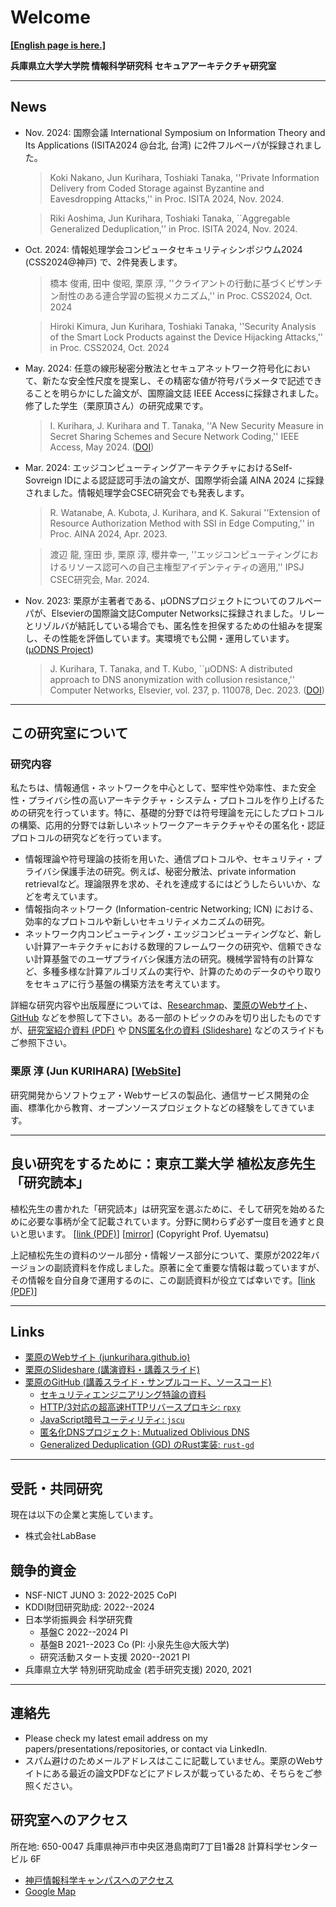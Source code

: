 # Welcome

[**[English page is here.]**](./en.md)

<!-- <div align="center"> -->
<!-- <img src="./images/logo.png" width="300" text="Logo 2020"> -->
<!-- </div> -->

**兵庫県立大学大学院 情報科学研究科 セキュアアーキテクチャ研究室**

---

## News

- Nov. 2024: 国際会議 International Symposium on Information Theory and Its Applications (ISITA2024 @台北, 台湾) に2件フルペーパが採録されました。

  > Koki Nakano, Jun Kurihara, Toshiaki Tanaka, ''Private Information Delivery from Coded Storage against Byzantine and Eavesdropping Attacks,'' in Proc. ISITA 2024, Nov. 2024.

  > Riki Aoshima, Jun Kurihara, Toshiaki Tanaka, ``Aggregable Generalized Deduplication,'' in Proc. ISITA 2024, Nov. 2024.

- Oct. 2024: 情報処理学会コンピュータセキュリティシンポジウム2024 (CSS2024@神戸) で、2件発表します。

  > 橋本 俊甫, 田中 俊昭, 栗原 淳, ''クライアントの行動に基づくビザンチン耐性のある連合学習の監視メカニズム,'' in Proc. CSS2024, Oct. 2024

  > Hiroki Kimura, Jun Kurihara, Toshiaki Tanaka, ''Security Analysis of the Smart Lock Products against the Device Hijacking Attacks,'' in Proc. CSS2024, Oct. 2024

- May. 2024: 任意の線形秘密分散法とセキュアネットワーク符号化において、新たな安全性尺度を提案し、その精密な値が符号パラメータで記述できることを明らかにした論文が、国際論文誌 IEEE Accessに採録されました。修了した学生（栗原頂さん）の研究成果です。

  > I. Kurihara, J. Kurihara and T. Tanaka, ''A New Security Measure in Secret Sharing Schemes and Secure Network Coding,'' IEEE Access, May 2024. ([DOI](https://doi.org/10.1109/ACCESS.2024.3401471))

- Mar. 2024: エッジコンピューティングアーキテクチャにおけるSelf-Sovreign IDによる認証認可手法の論文が、国際学術会議 AINA 2024 に採録されました。情報処理学会CSEC研究会でも発表します。
  > R. Watanabe, A. Kubota, J. Kurihara, and K. Sakurai ''Extension of Resource Authorization Method with SSI in Edge Computing,'' in Proc. AINA 2024, Apr. 2023.

  > 渡辺 龍, 窪田 歩, 栗原 淳, 櫻井幸一, ''エッジコンピューティングにおけるリソース認可への自己主権型アイデンティティの適用,'' IPSJ CSEC研究会, Mar. 2024.

- Nov. 2023: 栗原が主著者である、&mu;ODNSプロジェクトについてのフルペーパが、Elsevierの国際論文誌Computer Networksに採録されました。リレーとリゾルバが結託している場合でも、匿名性を担保するための仕組みを提案し、その性能を評価しています。実環境でも公開・運用しています。([&mu;ODNS Project](https://junkurihara.github.io/dns))

  > J. Kurihara, T. Tanaka, and T. Kubo, ``&mu;ODNS: A distributed approach to DNS anonymization with collusion resistance,'' Computer Networks, Elsevier, vol. 237, p. 110078, Dec. 2023. ([DOI](https://doi.org/10.1016/j.comnet.2023.110078))

---

## この研究室について

### 研究内容

私たちは、情報通信・ネットワークを中心として、堅牢性や効率性、また安全性・プライバシ性の高いアーキテクチャ・システム・プロトコルを作り上げるための研究を行っています。特に、基礎的分野では符号理論を元にしたプロトコルの構築、応用的分野では新しいネットワークアーキテクチャやその匿名化・認証プロトコルの研究などを行っています。

- 情報理論や符号理論の技術を用いた、通信プロトコルや、セキュリティ・プライバシ保護手法の研究。例えば、秘密分散法、private information retrievalなど。理論限界を求め、それを達成するにはどうしたらいいか、などを考えています。
- 情報指向ネットワーク (Information-centric Networking; ICN) における、効率的なプロトコルや新しいセキュリティメカニズムの研究。
- ネットワーク内コンピューティング・エッジコンピューティングなど、新しい計算アーキテクチャにおける数理的フレームワークの研究や、信頼できない計算基盤でのユーザプライバシ保護方法の研究。機械学習特有の計算など、多種多様な計算アルゴリズムの実行や、計算のためのデータのやり取りをセキュアに行う基盤の構築方法を考えています。

詳細な研究内容や出版履歴については、[Researchmap](https://researchmap.jp/junkurihara)、[栗原のWebサイト](https://junkurihara.github.io)、[GitHub](https://github.com/junkurihara) などを参照して下さい。ある一部のトピックのみを切り出したものですが、[研究室紹介資料 (PDF)](../repo/lab-info-20200326.pdf) や [DNS匿名化の資料 (Slideshare)](https://www.slideshare.net/slideshow/mutualized-oblivious-dns-odns-hiding-a-tree-in-the-wild-forest-249693576/249693576) などのスライドもご参照下さい。

### 栗原 淳 (Jun KURIHARA) [[WebSite](https://junkurihara.github.io)]

研究開発からソフトウェア・Webサービスの製品化、通信サービス開発の企画、標準化から教育、オープンソースプロジェクトなどの経験をしてきています。

---

## 良い研究をするために：東京工業大学 植松友彦先生 「研究読本」

植松先生の書かれた「研究読本」は研究室を選ぶために、そして研究を始めるために必要な事柄が全て記載されています。分野に関わらず必ず一度目を通すと良いと思います。 [[link (PDF)](http://www.it.ce.titech.ac.jp/uyematsu/howtoresearch.pdf)] [[mirror](../repo/howtoresearch.pdf)] (Copyright Prof. Uyematsu)

上記植松先生の資料のツール部分・情報ソース部分について、栗原が2022年バージョンの副読資料を作成しました。原著に全て重要な情報は載っていますが、その情報を自分自身で運用するのに、この副読資料が役立てば幸いです。[[link (PDF)](../repo/htr2022.pdf)]

---

## Links

<!-- - [**この研究室について**](./ja/about.md) -->
<!-- - [**この研究室へ所属を希望する学生の方々へ**](./ja/to-students.md) -->
<!-- - [研究指南書リスト](./ja/research-guides.md) -->
<!-- - [研究室でのエンジニアリング (研究やソフトウェア開発) の環境準備](./ja/engineering-env.md) -->
<!-- - 栗原の活動の参考: -->
- [栗原のWebサイト (junkurihara.github.io)](https://junkurihara.github.io/)
- [栗原のSlideshare (講演資料・講義スライド)](https://www.slideshare.net/JunKurihara2)
- [栗原のGitHub (講義スライド・サンプルコード、ソースコード)](https://github.com/junkurihara)
  - [セキュリティエンジニアリング特論の資料](https://github.com/junkurihara/lecture-security_engineering)
  - [HTTP/3対応の超高速HTTPリバースプロキシ: `rpxy`](https://github.com/junkurihara/rust-rpxy)
  - [JavaScript暗号ユーティリティ: `jscu`](https://github.com/junkurihara/jscu)
  - [匿名化DNSプロジェクト: Mutualized Oblivious DNS](https://junkurihara.github.io/dns/)
  - [Generalized Deduplication (GD) のRust実装: `rust-gd`](https://github.com/junkurihara/rust-gd)

---

## 受託・共同研究

現在は以下の企業と実施しています。

- 株式会社LabBase

## 競争的資金

- NSF-NICT JUNO 3: 2022-2025 CoPI
- KDDI財団研究助成: 2022--2024
- 日本学術振興会 科学研究費
  - 基盤C 2022--2024 PI
  - 基盤B 2021--2023 Co (PI: 小泉先生@大阪大学)
  - 研究活動スタート支援 2020--2021 PI
- 兵庫県立大学 特別研究助成金 (若手研究支援) 2020, 2021

---

## 連絡先

- Please check my latest email address on my papers/presentations/repositories, or contact via LinkedIn.
- スパム避けのためメールアドレスはここに記載していません。栗原のWebサイトにある最近の論文PDFなどにアドレスが載っているため、そちらをご参照ください。

## 研究室へのアクセス

所在地: 650-0047 兵庫県神戸市中央区港島南町7丁目1番28 計算科学センタービル 6F

- [神戸情報科学キャンパスへのアクセス](https://www.u-hyogo.ac.jp/campuslife/access/campus06.html)
- [Google Map](https://goo.gl/maps/K5GnaLVAoKssnBkp7)

